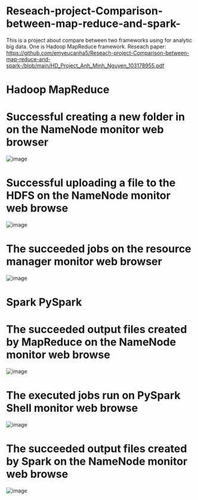# Reseach-project-Comparison-between-map-reduce-and-spark-
This is a project about compare between two frameworks using for analytic big data. One is Hadoop MapReduce framework.
Reseach paper: https://github.com/emyeucanha5/Reseach-project-Comparison-between-map-reduce-and-spark-/blob/main/HD_Project_Anh_Minh_Nguyen_103178955.pdf
# Hadoop MapReduce
# Successful creating a new folder in on the NameNode monitor web browser
![image](https://user-images.githubusercontent.com/57170354/222885564-4dec82b6-40d3-4b29-b756-9e4f854a9151.png)
# Successful uploading a file to the HDFS on the NameNode monitor web browse
![image](https://user-images.githubusercontent.com/57170354/222885571-d304fe5d-1e36-4d74-80d3-c069612325ad.png)
# The succeeded jobs on the resource manager monitor web browser
![image](https://user-images.githubusercontent.com/57170354/222885589-7fac2273-5456-40d3-975d-37e953ca2843.png)
# Spark PySpark
# The succeeded output files created by MapReduce on the NameNode monitor web browse
![image](https://user-images.githubusercontent.com/57170354/222885603-3efe9037-0fbf-4465-b0a6-a6dda79b32e9.png)
# The executed jobs run on PySpark Shell monitor web browse
![image](https://user-images.githubusercontent.com/57170354/222885611-f6a5a7dc-7f7c-478e-9a9f-60891f740f0b.png)
# The succeeded output files created by Spark on the NameNode monitor web browse
![image](https://user-images.githubusercontent.com/57170354/222885664-9a5af1ed-0329-482b-ad06-36c29b914717.png)

